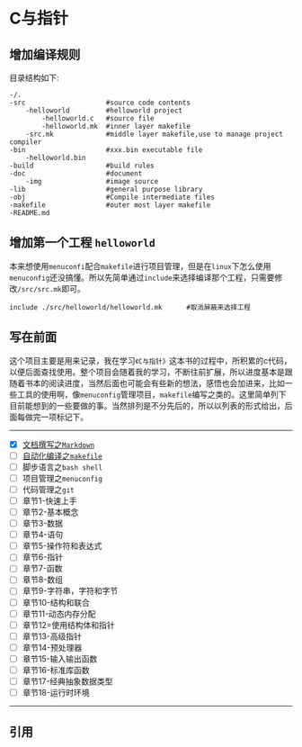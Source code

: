 # C与指针

## 增加编译规则

目录结构如下:

```text
-/.
-src					#source code contents
	-helloworld			#helloworld project
		-helloworld.c	#source file
		-helloworld.mk	#inner layer makefile
	-src.mk				#middle layer makefile,use to manage project compiler
-bin					#xxx.bin executable file
	-helloworld.bin
-build					#build rules
-doc					#document
	-img				#image source
-lib					#general purpose library
-obj					#Compile intermediate files
-makefile				#outer most layer makefile
-README.md
```



## 增加第一个工程 `helloworld`

本来想使用`menuconfi`配合`makefile`进行项目管理，但是在`linux`下怎么使用`menuconfig`还没搞懂。所以先简单通过`include`来选择编译那个工程，只需要修改`/src/src.mk`即可。

```text
include ./src/helloworld/helloworld.mk		#取消屏蔽来选择工程
```



## 写在前面

这个项目主要是用来记录，我在学习`《C与指针》`这本书的过程中，所积累的c代码，以便后面查找使用。整个项目会随着我的学习，不断往前扩展，所以进度基本是跟随着书本的阅读进度，当然后面也可能会有些新的想法，感悟也会加进来，比如一些工具的使用啊，像`menuconfig`管理项目，`makefile`编写之类的。这里简单列下目前能想到的一些要做的事。当然排列是不分先后的，所以以列表的形式给出，后面每做完一项标记下。

---

-   [x] [文档撰写之`Markdown`][Markdown]
-   [ ] [自动化编译之`makefile`][makefile_reference]
-   [ ] 脚步语言之`bash shell`
-   [ ] 项目管理之`menuconfig`
-   [ ] 代码管理之`git`
-   [ ] 章节1-快速上手
-   [ ] 章节2-基本概念
-   [ ] 章节3-数据
-   [ ] 章节4-语句
-   [ ] 章节5-操作符和表达式
-   [ ] 章节6-指针
-   [ ] 章节7-函数
-   [ ] 章节8-数组
-   [ ] 章节9-字符串，字符和字节
-   [ ] 章节10-结构和联合
-   [ ] 章节11-动态内存分配
-   [ ] 章节12=使用结构体和指针
-   [ ] 章节13-高级指针
-   [ ] 章节14-预处理器
-   [ ] 章节15-输入输出函数
-   [ ] 章节16-标准库函数
-   [ ] 章节17-经典抽象数据类型
-   [ ] 章节18-运行时环境

---



## 引用

[markdown]: doc/Markdown_Reference.md "Markdown Reference"

[makefile_reference]: doc/makefile_reference.md "makefile reference"